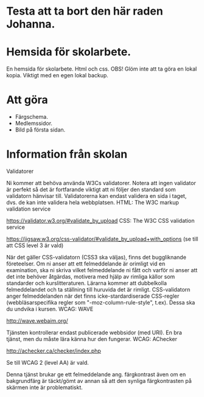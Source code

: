 
# Testa att ta bort den här raden Johanna.

# Hemsida för skolarbete.
En hemsida för skolarbete. Html och css. OBS! Glöm inte att ta göra en lokal kopia. Viktigt med en egen lokal backup.

# Att göra
* Färgschema.
* Medlemssidor.
* Bild på första sidan.

# Information från skolan
Validatorer

Ni kommer att behöva använda W3Cs validatorer. Notera att ingen validator är perfekt så det är fortfarande viktigt att ni följer den standard som validatorn hänvisar till. Validatorerna kan endast validera en sida i taget, dvs. de kan inte validera hela webbplatsen.
HTML: The W3C markup validation service

https://validator.w3.org/#validate_by_upload
CSS: The W3C CSS validation service

https://jigsaw.w3.org/css-validator/#validate_by_upload+with_options (se till att CSS level 3 är vald)

När det gäller CSS-validatorn (CSS3 ska väljas), finns det buggliknande företeelser. Om ni anser att ett felmeddelande är orimligt vid en examination, ska ni skriva vilket felmeddelande ni fått och varför ni anser att det inte behöver åtgärdas, motivera med hjälp av rimliga källor som standarder och kurslitteraturen. Lärarna kommer att dubbelkolla felmeddelandet och ta ställning till huruvida det är rimligt. CSS-validatorn anger felmeddelanden när det finns icke-stardardiserade CSS-regler (webbläsarspecifika regler som "-moz-column-rule-style", t.ex). Dessa ska du undvika i kursen. 
WCAG: WAVE

http://wave.webaim.org/

Tjänsten kontrollerar endast publicerade webbsidor (med URI). En bra tjänst, men du måste lära känna hur den fungerar.
WCAG: AChecker

http://achecker.ca/checker/index.php

Se till WCAG 2 (level AA) är vald.

Denna tjänst brukar ge ett felmeddelande ang. färgkontrast även om en bakgrundfärg är täckt/gömt av annan så att den synliga färgkontrasten på skärmen inte är problematiskt. 
